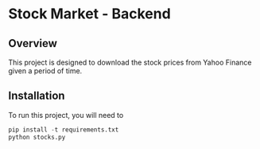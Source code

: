 # Stock Market - Backend

## Overview
This project is designed to download the stock prices from Yahoo Finance given a period of time.


## Installation
To run this project, you will need to 

```python
pip install -t requirements.txt
python stocks.py
```
